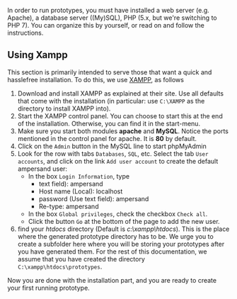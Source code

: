 In order to run prototypes, you must have installed a web server (e.g. Apache), a database server ((My)SQL), PHP (5.x, but we're switching to PHP 7). You can organize this by yourself, or read on and follow the instructions.

## Using Xampp
This section is primarily intended to serve those that want a quick and hasslefree installation. To do this, we use [XAMPP](https://www.apachefriends.org/index.html), as follows

  1. Download and install XAMPP as explained at their site. Use all defaults that come with the installation (in particular: use `C:\XAMPP` as the directory to install XAMPP into).
  2. Start the XAMPP control panel. You can choose to start this at the end of the installation. Otherwise, you can find it in the start-menu. 
  3. Make sure you start both modules **apache** and **MySQL**. Notice the ports mentioned in the control panel for apache. It is **80** by default.
  4. Click on the `Admin` button in the MySQL line to start phpMyAdmin
  5. Look for the row with tabs `Databases`, `SQL`, etc. Select the tab `User accounts`, and click on the link `Add user account` to create the default ampersand user:
     * In the box `Login Information`, type
         * text field): ampersand
         * Host name (Local): localhost
         * password (Use text field): ampersand
         * Re-type: ampersand
     * In the box `Global privileges`, check the checkbox `Check all`.
     * Click the button `Go` at the bottom of the page to add the new user.
  5. find your *htdocs* directory (Default is *c:\xampp\htdocs*). This is the place where the generated prototype directory has to be. We urge you to create a subfolder here where you will be storing your prototypes after you have generated them. For the rest of this documentation, we assume that you have created the directory `C:\xampp\htdocs\prototypes`.

Now you are done with the installation part, and you are ready to create your first running prototype.


